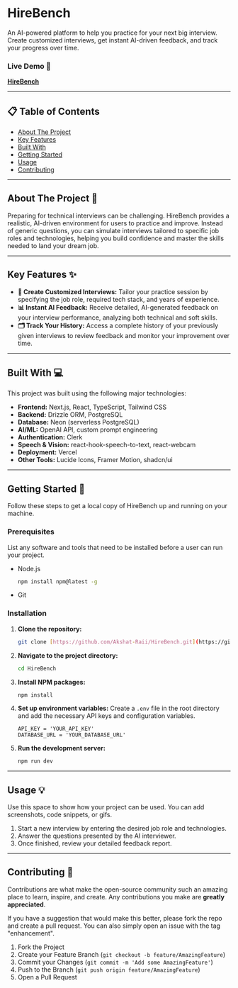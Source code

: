 # HireBench 

An AI-powered platform to help you practice for your next big interview. Create customized interviews, get instant AI-driven feedback, and track your progress over time.

### Live Demo 🚀

**[HireBench](YOUR-DEPLOYMENT-LINK-HERE)**

---

## 📋 Table of Contents

- [About The Project](#about-the-project-)
- [Key Features](#key-features-)
- [Built With](#built-with-)
- [Getting Started](#getting-started-)
- [Usage](#usage-)
- [Contributing](#contributing-)

---

## About The Project 📝

Preparing for technical interviews can be challenging. HireBench provides a realistic, AI-driven environment for users to practice and improve. Instead of generic questions, you can simulate interviews tailored to specific job roles and technologies, helping you build confidence and master the skills needed to land your dream job.

---

## Key Features ✨

* **🤖 Create Customized Interviews:** Tailor your practice session by specifying the job role, required tech stack, and years of experience.
* **📊 Instant AI Feedback:** Receive detailed, AI-generated feedback on your interview performance, analyzing both technical and soft skills.
* **🗂️ Track Your History:** Access a complete history of your previously given interviews to review feedback and monitor your improvement over time.

---

## Built With 💻

This project was built using the following major technologies:

- **Frontend:** Next.js, React, TypeScript, Tailwind CSS  
- **Backend:** Drizzle ORM, PostgreSQL  
- **Database:** Neon (serverless PostgreSQL)  
- **AI/ML:** OpenAI API, custom prompt engineering  
- **Authentication:** Clerk  
- **Speech & Vision:** react-hook-speech-to-text, react-webcam  
- **Deployment:** Vercel  
- **Other Tools:** Lucide Icons, Framer Motion, shadcn/ui

---

## Getting Started 🚀

Follow these steps to get a local copy of HireBench up and running on your machine.

### Prerequisites

List any software and tools that need to be installed before a user can run your project.
* Node.js
    ```sh
    npm install npm@latest -g
    ```
* Git

### Installation

1.  **Clone the repository:**
    ```sh
    git clone [https://github.com/Akshat-Raii/HireBench.git](https://github.com/Akshat-Raii/HireBench.git)
    ```
2.  **Navigate to the project directory:**
    ```sh
    cd HireBench
    ```
3.  **Install NPM packages:**
    ```sh
    npm install
    ```
4.  **Set up environment variables:**
    Create a `.env` file in the root directory and add the necessary API keys and configuration variables.
    ```
    API_KEY = 'YOUR_API_KEY'
    DATABASE_URL = 'YOUR_DATABASE_URL'
    ```
5.  **Run the development server:**
    ```sh
    npm run dev
    ```

---

## Usage 💡

Use this space to show how your project can be used. You can add screenshots, code snippets, or gifs.

1.  Start a new interview by entering the desired job role and technologies.
2.  Answer the questions presented by the AI interviewer.
3.  Once finished, review your detailed feedback report.

---

## Contributing 🤝

Contributions are what make the open-source community such an amazing place to learn, inspire, and create. Any contributions you make are **greatly appreciated**.

If you have a suggestion that would make this better, please fork the repo and create a pull request. You can also simply open an issue with the tag "enhancement".

1.  Fork the Project
2.  Create your Feature Branch (`git checkout -b feature/AmazingFeature`)
3.  Commit your Changes (`git commit -m 'Add some AmazingFeature'`)
4.  Push to the Branch (`git push origin feature/AmazingFeature`)
5.  Open a Pull Request
